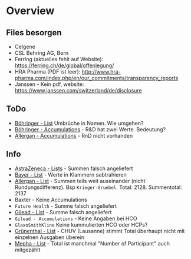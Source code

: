 # Overview
## Files besorgen
* Celgene
* CSL Behring AG, Bern
* Ferring (aktuelles fehlt auf Website): https://ferring.ch/de/global/offenlegung/
* HRA Pharma (PDF ist leer): http://www.hra-pharma.com/index.php/en/our_commitments/transparency_reports
* Janssen - Kein pdf, website: https://www.janssen.com/switzerland/de/disclosure

## ToDo
* [Böhringer - List](http://localhost:8888/notebooks/data/1.%20pdfexport/files/Boehringer%20Ingelheim/0.%20Lists.ipynb) Umbrüche in Namen. Wie umgehen?
* [Böhringer - Accumulations](http://localhost:8888/notebooks/data/1.%20pdfexport/files/Boehringer%20Ingelheim/1.%20Accumulations.ipynb) - R&D hat zwei Werte. Bedeutung?
* [Allergan - Accumulations](http://localhost:8888/notebooks/data/1.%20pdfexport/files/Allergan/1.%20Accumulations.ipynb) - RnD nicht vorhanden

## Info
* [AstraZeneca - Lists](http://localhost:8888/notebooks/data/1.%20pdfexport/files/AstraZeneca/0.%20Lists.ipynb) - Summen falsch angeliefert
* [Bayer - List](http://localhost:8888/notebooks/data/1.%20pdfexport/files/Bayer/0.%20Lists.ipynb) - Werte in Klammern subtrahieren
* [Allergan - List](http://localhost:8888/notebooks/data/1.%20pdfexport/files/Allergan/0.%20Lists.ipynb) - Summen teils weit auseinander (nicht Rundungsdifferenz). Bsp `Krieger-Gruebel`. Total: 2128. Summentotal: 2137
* Baxter - Keine Accumulations
* `Future Health` - Summe falsch angeliefert
* [Gilead - List](http://localhost:8888/notebooks/data/1.%20pdfexport/files/Gilead/0.%20Lists.ipynb) - Summe falsch angeliefert
* `Gilead - Accumulations` - Keine Angaben bei HCO
* `GlaxoSmithKline` Keine kummulierten HCO oder HCPs?
* [Grünenthal - List](http://localhost:8888/notebooks/data/1.%20pdfexport/files/Gr%C3%BCnenthal/0.%20Lists.ipynb) - CHUV (Lausanne) stimmt Total überhaupt nicht mit einzelnen Ausgaben überein
* [Mepha - List](http://localhost:8888/notebooks/data/1.%20pdfexport/files/Mepha/0.%20Lists.ipynb) - Total ist manchmal "Number of Participant" auch mitgezählt